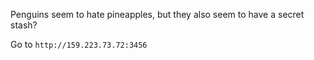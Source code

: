 Penguins seem to hate pineapples, but they also seem to have a secret stash?

Go to `http://159.223.73.72:3456`
